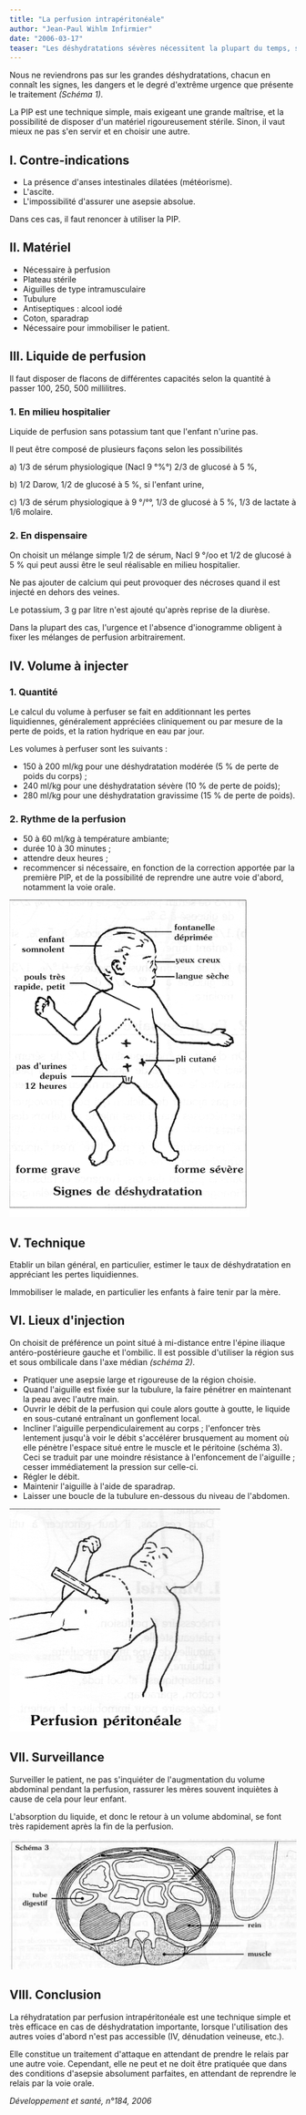 ```yaml
---
title: "La perfusion intrapéritonéale"
author: "Jean-Paul Wihlm Infirmier"
date: "2006-03-17"
teaser: "Les déshydratations sévères nécessitent la plupart du temps, surtout chez les nourrissons, des traitements appropriés en urgence. S'il est vrai que les mères ou les agents de santé communautaire peuvent agir très vite et efficacement, certaines techniques sont indispensables pour prendre le relais la perfusion intrapéritonéale (PIP), en est une de choix."
---
```


Nous ne reviendrons pas sur les grandes déshydratations, chacun en connaît les signes, les dangers et le degré d'extrême urgence que présente le traitement _(Schéma 1)._

La PIP est une technique simple, mais exi­geant une grande maîtrise, et la possibilité de disposer d'un matériel rigoureusement stérile. Sinon, il vaut mieux ne pas s'en servir et en choisir une autre.

## **I. Contre-indications**

*   La présence d'anses intestinales dilatées (météorisme).
*   L'ascite.
*   L'impossibilité d'assurer une asepsie absolue.

Dans ces cas, il faut renoncer à utiliser la PIP.

## **II. Matériel**

*   Nécessaire à perfusion
*   Plateau stérile
*   Aiguilles de type intramusculaire
*   Tubulure
*   Antiseptiques : alcool iodé
*   Coton, sparadrap
*   Nécessaire pour immobiliser le patient.

## **III. Liquide de perfusion**

Il faut disposer de flacons de différentes capa­cités selon la quantité à passer 100, 250, 500 millilitres.

### **1. En milieu hospitalier**

Liquide de perfusion sans potassium tant que l'enfant n'urine pas.

Il peut être composé de plusieurs façons selon les possibilités

a) 1/3 de sérum physiologique (Nacl 9 °%°) 2/3 de glucosé à 5 %,

b) 1/2 Darow, 1/2 de glucosé à 5 %, si l'enfant urine,

c) 1/3 de sérum physiologique à 9 °/°°, 1/3 de glucosé à 5 %, 1/3 de lactate à 1/6 molaire.

### **2. En dispensaire**

On choisit un mélange simple 1/2 de sérum, Nacl 9 °/oo et 1/2 de glucosé à 5 % qui peut aussi être le seul réalisable en milieu hospitalier.

Ne pas ajouter de calcium qui peut provoquer des nécroses quand il est injecté en dehors des veines.

Le potassium, 3 g par litre n'est ajouté qu'après reprise de la diurèse.

Dans la plupart des cas, l'urgence et l'absence d'ionogramme obligent à fixer les mélanges de perfusion arbitrairement.

## **IV. Volume à injecter**

### **1. Quantité**

Le calcul du volume à perfuser se fait en addi­tionnant les pertes liquidiennes, généralement appréciées cliniquement ou par mesure de la perte de poids, et la ration hydrique en eau par jour.

Les volumes à perfuser sont les suivants :

*   150 à 200 ml/kg pour une déshydratation modérée (5 % de perte de poids du corps) ;
*   240 ml/kg pour une déshydratation sévère (10 % de perte de poids);
*   280 ml/kg pour une déshydratation gravis­sime (15 % de perte de poids).

### **2. Rythme de la perfusion**

*   50 à 60 ml/kg à température ambiante;
*   durée 10 à 30 minutes ;
*   attendre deux heures ;
*   recommencer si nécessaire, en fonction de la correction apportée par la première PIP, et de la possibilité de reprendre une autre voie d'abord, notamment la voie orale.

![](12020-1.jpg)


## **V. Technique**

Etablir un bilan général, en particulier, estimer le taux de déshydratation en appréciant les pertes liquidiennes.

Immobiliser le malade, en particulier les enfants à faire tenir par la mère.

## VI. Lieux d'injection

On choisit de préférence un point situé à mi-distance entre l'épine iliaque antéro-posté­rieure gauche et l'ombilic. Il est possible d'utili­ser la région sus et sous ombilicale dans l'axe médian _(schéma 2)_.

*   Pratiquer une asepsie large et rigoureuse de la région choisie.
*   Quand l'aiguille est fixée sur la tubulure, la faire pénétrer en maintenant la peau avec l'autre main.
*   Ouvrir le débit de la perfusion qui coule alors goutte à goutte, le liquide en sous-cuta­né entraînant un gonflement local.
*   Incliner l'aiguille perpendiculairement au corps ; l'enfoncer très lentement jusqu'à voir le débit s'accélérer brusquement au moment où elle pénètre l'espace situé entre le muscle et le péritoine (schéma 3). Ceci se traduit par une moindre résistance à l'enfoncement de l'aiguille ; cesser immédiatement la pres­sion sur celle-ci.
*   Régler le débit.
*   Maintenir l'aiguille à l'aide de sparadrap.
*   Laisser une boucle de la tubulure en-dessous du niveau de l'abdomen.

![](12020-3.jpg)


## **VII. Surveillance**

Surveiller le patient, ne pas s'inquiéter de l'aug­mentation du volume abdominal pendant la perfusion, rassurer les mères souvent inquiètes à cause de cela pour leur enfant.

L'absorption du liquide, et donc le retour à un volume abdominal, se font très rapidement après la fin de la perfusion.

![](12020-6.jpg)


## **VIII. Conclusion**

La réhydratation par perfusion intrapérito­néale est une technique simple et très efficace en cas de déshydratation importante, lorsque l'utilisation des autres voies d'abord n'est pas accessible (IV, dénudation veineuse, etc.).

Elle constitue un traitement d'attaque en atten­dant de prendre le relais par une autre voie. Cependant, elle ne peut et ne doit être prati­quée que dans des conditions d'asepsie abso­lument parfaites, en attendant de reprendre le relais par la voie orale.

_Développement et santé, n°184, 2006_